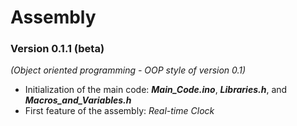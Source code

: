 # Assembly
### Version 0.1.1 (beta)
*(Object oriented programming - OOP style of version 0.1)*

- Initialization of the main code: ***Main_Code.ino***, ***Libraries.h***, and ***Macros_and_Variables.h***
- First feature of the assembly: *Real-time Clock*